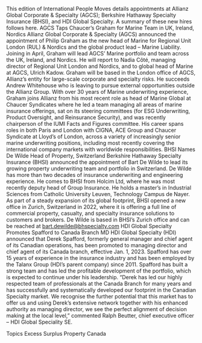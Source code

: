This edition of International People Moves details appointments at Allianz Global Corporate & Specialty (AGCS); Berkshire Hathaway Specialty Insurance (BHSI), and HDI Global Specialty.
A summary of these new hires follows here.
AGCS Taps Chaucer’s Graham for Marine Team in UK, Ireland, Nordics
Allianz Global Corporate & Specialty (AGCS) announced the appointment of Philip Graham as the new head of Marine for Regional Unit London (RUL) & Nordics and the global product lead – Marine Liability.
Joining in April, Graham will lead AGCS’ Marine portfolio and team across the UK, Ireland, and Nordics.
He will report to Nadia Côté, managing director of Regional Unit London and Nordics, and to global head of Marine at AGCS, Ulrich Kadow.
Graham will be based in the London office of AGCS, Allianz’s entity for large-scale corporate and specialty risks. He succeeds Andrew Whitehouse who is leaving to pursue external opportunities outside the Allianz Group.
With over 30 years of Marine underwriting experience, Graham joins Allianz from his most recent role as head of Marine Global at Chaucer Syndicates where he led a team managing all areas of marine insurance offerings, sat on its steering committees (for ESG Underwriting, Product Oversight, and Reinsurance Security), and was recently chairperson of the IUMI Facts and Figures committee.
His career spans roles in both Paris and London with CIGNA, ACE Group and Chaucer Syndicate at Lloyd’s of London, across a variety of increasingly senior marine underwriting positions, including most recently covering the international company markets with worldwide responsibilities.
BHSI Names De Wilde Head of Property, Switzerland
Berkshire Hathaway Specialty Insurance (BHSI) announced the appointment of Bart De Wilde to lead its growing property underwriting team and portfolio in Switzerland.
De Wilde has more than two decades of insurance underwriting and engineering experience. He comes to BHSI from Holcim Ltd, where he was most recently deputy head of Group Insurance. He holds a master’s in Industrial Sciences from Catholic University Leuven, Technology Campus de Nayer.
As part of a steady expansion of its global footprint, BHSI opened a new office in Zurich, Switzerland in 2022, where it is offering a full line of commercial property, casualty, and specialty insurance solutions to customers and brokers.
De Wilde is based in BHSI’s Zurich office and can be reached at bart.dewilde@bhspecialty.com
HDI Global Specialty Promotes Spafford to Canada Branch MD
HDI Global Specialty (HDI) announced that Derek Spafford, formerly general manager and chief agent of its Canadian operations, has been promoted to managing director and chief agent of its Canada branch, effective Jan. 1, 2023.
Spafford has over 15 years of experience in the insurance industry and has been employed by the Talanx Group (HDI’s parent company) since 2011.
Spafford has built a strong team and has led the profitable development of the portfolio, which is expected to continue under his leadership.
“Derek has led our highly respected team of professionals at the Canada Branch for many years and has successfully and systematically developed our footprint in the Canadian Specialty market. We recognise the further potential that this market has to offer us and using Derek’s extensive network together with his enhanced authority as managing director, we see the perfect alignment of decision making at the local level,” commented Ralph Beutter, chief executive officer – HDI Global Speciality SE.

Topics
Excess Surplus
Property
Canada
